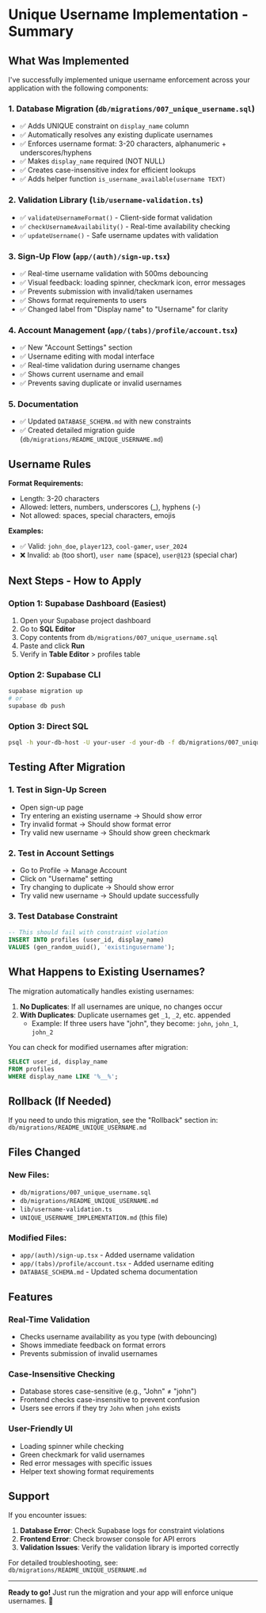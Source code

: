 # Unique Username Implementation - Summary

## What Was Implemented

I've successfully implemented unique username enforcement across your application with the following components:

### 1. Database Migration (`db/migrations/007_unique_username.sql`)

- ✅ Adds UNIQUE constraint on `display_name` column
- ✅ Automatically resolves any existing duplicate usernames
- ✅ Enforces username format: 3-20 characters, alphanumeric + underscores/hyphens
- ✅ Makes `display_name` required (NOT NULL)
- ✅ Creates case-insensitive index for efficient lookups
- ✅ Adds helper function `is_username_available(username TEXT)`

### 2. Validation Library (`lib/username-validation.ts`)

- ✅ `validateUsernameFormat()` - Client-side format validation
- ✅ `checkUsernameAvailability()` - Real-time availability checking
- ✅ `updateUsername()` - Safe username updates with validation

### 3. Sign-Up Flow (`app/(auth)/sign-up.tsx`)

- ✅ Real-time username validation with 500ms debouncing
- ✅ Visual feedback: loading spinner, checkmark icon, error messages
- ✅ Prevents submission with invalid/taken usernames
- ✅ Shows format requirements to users
- ✅ Changed label from "Display name" to "Username" for clarity

### 4. Account Management (`app/(tabs)/profile/account.tsx`)

- ✅ New "Account Settings" section
- ✅ Username editing with modal interface
- ✅ Real-time validation during username changes
- ✅ Shows current username and email
- ✅ Prevents saving duplicate or invalid usernames

### 5. Documentation

- ✅ Updated `DATABASE_SCHEMA.md` with new constraints
- ✅ Created detailed migration guide (`db/migrations/README_UNIQUE_USERNAME.md`)

## Username Rules

**Format Requirements:**

- Length: 3-20 characters
- Allowed: letters, numbers, underscores (\_), hyphens (-)
- Not allowed: spaces, special characters, emojis

**Examples:**

- ✅ Valid: `john_doe`, `player123`, `cool-gamer`, `user_2024`
- ❌ Invalid: `ab` (too short), `user name` (space), `user@123` (special char)

## Next Steps - How to Apply

### Option 1: Supabase Dashboard (Easiest)

1. Open your Supabase project dashboard
2. Go to **SQL Editor**
3. Copy contents from `db/migrations/007_unique_username.sql`
4. Paste and click **Run**
5. Verify in **Table Editor** > profiles table

### Option 2: Supabase CLI

```bash
supabase migration up
# or
supabase db push
```

### Option 3: Direct SQL

```bash
psql -h your-db-host -U your-user -d your-db -f db/migrations/007_unique_username.sql
```

## Testing After Migration

### 1. Test in Sign-Up Screen

- Open sign-up page
- Try entering an existing username → Should show error
- Try invalid format → Should show format error
- Try valid new username → Should show green checkmark

### 2. Test in Account Settings

- Go to Profile → Manage Account
- Click on "Username" setting
- Try changing to duplicate → Should show error
- Try valid new username → Should update successfully

### 3. Test Database Constraint

```sql
-- This should fail with constraint violation
INSERT INTO profiles (user_id, display_name)
VALUES (gen_random_uuid(), 'existingusername');
```

## What Happens to Existing Usernames?

The migration automatically handles existing usernames:

1. **No Duplicates**: If all usernames are unique, no changes occur
2. **With Duplicates**: Duplicate usernames get `_1`, `_2`, etc. appended
   - Example: If three users have "john", they become: `john`, `john_1`, `john_2`

You can check for modified usernames after migration:

```sql
SELECT user_id, display_name
FROM profiles
WHERE display_name LIKE '%__%';
```

## Rollback (If Needed)

If you need to undo this migration, see the "Rollback" section in:
`db/migrations/README_UNIQUE_USERNAME.md`

## Files Changed

### New Files:

- `db/migrations/007_unique_username.sql`
- `db/migrations/README_UNIQUE_USERNAME.md`
- `lib/username-validation.ts`
- `UNIQUE_USERNAME_IMPLEMENTATION.md` (this file)

### Modified Files:

- `app/(auth)/sign-up.tsx` - Added username validation
- `app/(tabs)/profile/account.tsx` - Added username editing
- `DATABASE_SCHEMA.md` - Updated schema documentation

## Features

### Real-Time Validation

- Checks username availability as you type (with debouncing)
- Shows immediate feedback on format errors
- Prevents submission of invalid usernames

### Case-Insensitive Checking

- Database stores case-sensitive (e.g., "John" ≠ "john")
- Frontend checks case-insensitive to prevent confusion
- Users see errors if they try `John` when `john` exists

### User-Friendly UI

- Loading spinner while checking
- Green checkmark for valid usernames
- Red error messages with specific issues
- Helper text showing format requirements

## Support

If you encounter issues:

1. **Database Error**: Check Supabase logs for constraint violations
2. **Frontend Error**: Check browser console for API errors
3. **Validation Issues**: Verify the validation library is imported correctly

For detailed troubleshooting, see: `db/migrations/README_UNIQUE_USERNAME.md`

---

**Ready to go!** Just run the migration and your app will enforce unique usernames. 🎉
